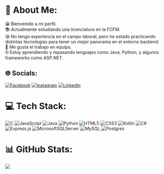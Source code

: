 # 💫 About Me:
😁 Bienvenido a mi perfil.<br>📚 Actualmente estudiando una licenciatura en la FCFM.<br>😪 No tengo experiencia en el campo laboral, pero he estado practicando distintas tecnologías para tener un mejor panorama en el entorno backend.<br>🤝 Me gusta el trabajo en equipo.<br>🤓 Estoy aprendiendo y repasando lenguajes como Java, Python, y algunos frameworks como ASP.NET.<br>


## 🌐 Socials:
[![Facebook](https://img.shields.io/badge/Facebook-%231877F2.svg?logo=Facebook&logoColor=white)](https://facebook.com/jahirnicolas863) [![Instagram](https://img.shields.io/badge/Instagram-%23E4405F.svg?logo=Instagram&logoColor=white)](https://instagram.com/jahirnicolas863) [![LinkedIn](https://img.shields.io/badge/LinkedIn-%230077B5.svg?logo=linkedin&logoColor=white)](https://linkedin.com/in/https://www.linkedin.com/in/jahir-nicol%C3%A1s-l%C3%B3pez-hern%C3%A1ndez-75b5151a8/) 

# 💻 Tech Stack:
![C](https://img.shields.io/badge/c-%2300599C.svg?style=plastic&logo=c&logoColor=white) ![JavaScript](https://img.shields.io/badge/javascript-%23323330.svg?style=plastic&logo=javascript&logoColor=%23F7DF1E) ![Java](https://img.shields.io/badge/java-%23ED8B00.svg?style=plastic&logo=java&logoColor=white) ![Python](https://img.shields.io/badge/python-3670A0?style=plastic&logo=python&logoColor=ffdd54) ![HTML5](https://img.shields.io/badge/html5-%23E34F26.svg?style=plastic&logo=html5&logoColor=white) ![CSS3](https://img.shields.io/badge/css3-%231572B6.svg?style=plastic&logo=css3&logoColor=white) ![Kotlin](https://img.shields.io/badge/kotlin-%230095D5.svg?style=plastic&logo=kotlin&logoColor=white) ![C#](https://img.shields.io/badge/c%23-%23239120.svg?style=plastic&logo=c-sharp&logoColor=white) ![Express.js](https://img.shields.io/badge/express.js-%23404d59.svg?style=plastic&logo=express&logoColor=%2361DAFB) ![MicrosoftSQLServer](https://img.shields.io/badge/Microsoft%20SQL%20Sever-CC2927?style=plastic&logo=microsoft%20sql%20server&logoColor=white) ![MySQL](https://img.shields.io/badge/mysql-%2300f.svg?style=plastic&logo=mysql&logoColor=white) ![Postgres](https://img.shields.io/badge/postgres-%23316192.svg?style=plastic&logo=postgresql&logoColor=white)
# 📊 GitHub Stats:
![](https://github-readme-stats.vercel.app/api/top-langs/?username=jnlh863&theme=synthwave&hide_border=false&include_all_commits=true&count_private=false&layout=compact)

<!-- Proudly created with GPRM ( https://gprm.itsvg.in ) -->
